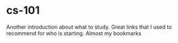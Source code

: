 # cs-101
Another introduction about what to study. Great links  that I used to recommend for who is starting. Almost my bookmarks 
